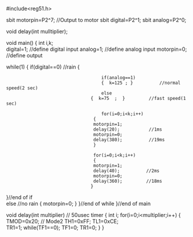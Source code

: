 #include<reg51.h>
 
sbit motorpin=P2^7;                         //Output to motor
sbit digital=P2^1;
sbit analog=P2^0;

void delay(int mulltiplier);

void main()
{
int i,k;	 
digital=1;                                  //define digital input
analog=1;                                   //define analog input
motorpin=0;                                 //define output    

while(1)
{
		if(digital==0)                         //rain
{		
		
			  							if(analog==1)	
										{  k=125 ; }          //normal speed(2 sec)
				  						else
							  		{  k=75  ;  }         //fast speed(1 sec)
										
		  								for(i=0;i<k;i++)
									 {
									 motorpin=1;
									 delay(20);           //1ms
									 motorpin=0;
									 delay(380);          //19ms
									 }
									 
   									 for(i=0;i<k;i++)
									 {
									 motorpin=1;
									 delay(40);          //2ms
									 motorpin=0;
									 delay(360);         //18ms
									}
 }//end of if	
					   					else             //no rain
									{
										motorpin=0;
									}
 }//end of while
 }//end of main
  
 void delay(int multiplier)           // 50usec timer
{
 int i;
for(i=0;i<multiplier;i++)
{
 TMOD=0x20;         // Mode2
 TH1=0xFF;
 TL1=0xCE;                 
 TR1=1;
 while(TF1==0);
 TF1=0;
 TR1=0;
 } 
 }

